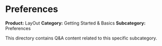 # Preferences

**Product:** LayOut
**Category:** Getting Started & Basics
**Subcategory:** Preferences

This directory contains Q&A content related to this specific subcategory.
